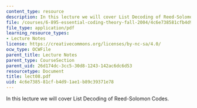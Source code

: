 ```yaml
---
content_type: resource
description: In this lecture we will cover List Decoding of Reed-Solomon Codes.
file: /courses/6-895-essential-coding-theory-fall-2004/4c6e738581cfb4d91ae1b89c39371e78_lect08.pdf
file_type: application/pdf
learning_resource_types:
- Lecture Notes
license: https://creativecommons.org/licenses/by-nc-sa/4.0/
ocw_type: OCWFile
parent_title: Lecture Notes
parent_type: CourseSection
parent_uid: 26d174dc-3cc5-30d8-1243-142ac6dc6d53
resourcetype: Document
title: lect08.pdf
uid: 4c6e7385-81cf-b4d9-1ae1-b89c39371e78
---
```

In this lecture we will cover List Decoding of Reed-Solomon Codes.